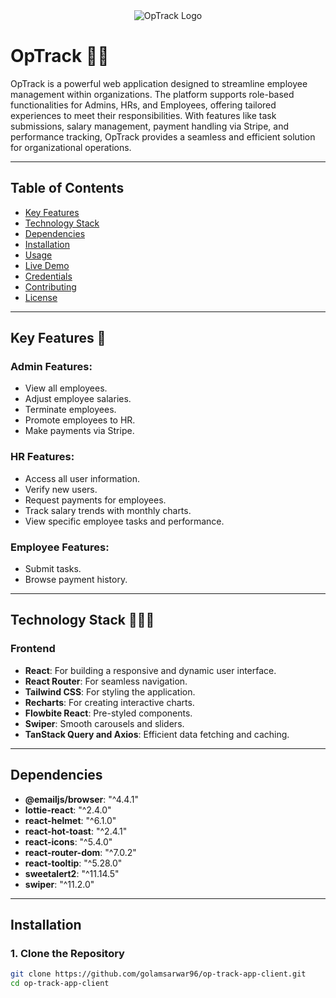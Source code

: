 <div align="center">
  <img src="https://i.ibb.co.com/93GyKRPF/optrackss.png" alt="OpTrack Logo" />
</div>

# OpTrack 🧑‍🚀  

OpTrack is a powerful web application designed to streamline employee management within organizations. The platform supports role-based functionalities for Admins, HRs, and Employees, offering tailored experiences to meet their responsibilities. With features like task submissions, salary management, payment handling via Stripe, and performance tracking, OpTrack provides a seamless and efficient solution for organizational operations.

---

## Table of Contents
- [Key Features](#key-features)
- [Technology Stack](#technology-stack)
- [Dependencies](#dependencies)
- [Installation](#installation)
- [Usage](#usage)
- [Live Demo](#live-demo)
- [Credentials](#credentials)
- [Contributing](#contributing)
- [License](#license)

---

## Key Features 🎯

### **Admin Features:**
- View all employees.
- Adjust employee salaries.
- Terminate employees.
- Promote employees to HR.
- Make payments via Stripe.

### **HR Features:**
- Access all user information.
- Verify new users.
- Request payments for employees.
- Track salary trends with monthly charts.
- View specific employee tasks and performance.

### **Employee Features:**
- Submit tasks.
- Browse payment history.

---

## Technology Stack 👨🏻‍💻

### **Frontend**
- **React**: For building a responsive and dynamic user interface.  
- **React Router**: For seamless navigation.  
- **Tailwind CSS**: For styling the application.  
- **Recharts**: For creating interactive charts.  
- **Flowbite React**: Pre-styled components.  
- **Swiper**: Smooth carousels and sliders.  
- **TanStack Query and Axios**: Efficient data fetching and caching.  

---

## Dependencies
- **@emailjs/browser**: "^4.4.1"  
- **lottie-react**: "^2.4.0"  
- **react-helmet**: "^6.1.0"  
- **react-hot-toast**: "^2.4.1"  
- **react-icons**: "^5.4.0"  
- **react-router-dom**: "^7.0.2"  
- **react-tooltip**: "^5.28.0"  
- **sweetalert2**: "^11.14.5"  
- **swiper**: "^11.2.0"  

---

## Installation

### **1. Clone the Repository**
```bash
git clone https://github.com/golamsarwar96/op-track-app-client.git
cd op-track-app-client
